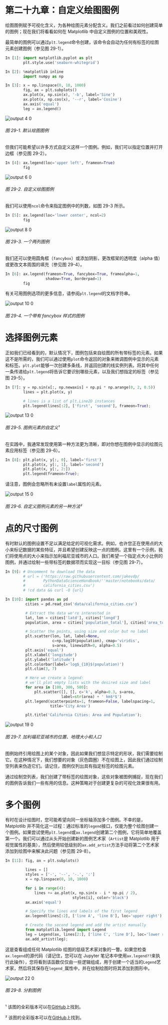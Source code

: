 # 第二十九章：自定义绘图图例

绘图图例赋予可视化含义，为各种绘图元素分配含义。我们之前看过如何创建简单的图例；现在我们将看看如何在 Matplotlib 中自定义图例的位置和美观性。

最简单的图例可以通过`plt.legend`命令创建，该命令会自动为任何有标签的绘图元素创建图例（参见图 29-1）。

```py
In [1]: import matplotlib.pyplot as plt
        plt.style.use('seaborn-whitegrid')
```

```py
In [2]: %matplotlib inline
        import numpy as np
```

```py
In [3]: x = np.linspace(0, 10, 1000)
        fig, ax = plt.subplots()
        ax.plot(x, np.sin(x), '-b', label='Sine')
        ax.plot(x, np.cos(x), '--r', label='Cosine')
        ax.axis('equal')
        leg = ax.legend()
```

![output 4 0](img/output_4_0.png)

###### 图 29-1\. 默认绘图图例

但我们可能希望以许多方式自定义这样一个图例。例如，我们可以指定位置并打开边框（参见图 29-2）。

```py
In [4]: ax.legend(loc='upper left', frameon=True)
        fig
```

![output 6 0](img/output_6_0.png)

###### 图 29-2\. 自定义绘图图例

我们可以使用`ncol`命令来指定图例中的列数，如图 29-3 所示。

```py
In [5]: ax.legend(loc='lower center', ncol=2)
        fig
```

![output 8 0](img/output_8_0.png)

###### 图 29-3\. 一个两列图例

我们还可以使用圆角框（`fancybox`）或添加阴影，更改框架的透明度（alpha 值）或更改文本周围的填充（参见图 29-4）。

```py
In [6]: ax.legend(frameon=True, fancybox=True, framealpha=1,
                  shadow=True, borderpad=1)
        fig
```

有关可用图例选项的更多信息，请参阅`plt.legend`的文档字符串。

![output 10 0](img/output_10_0.png)

###### 图 29-4\. 一个带有 fancybox 样式的图例

# 选择图例元素

正如我们已经看到的，默认情况下，图例包括来自绘图的所有带标签的元素。如果这不是所需的，我们可以通过使用`plot`命令返回的对象来微调图例中显示的元素和标签。`plt.plot`能够一次创建多条线，并返回创建的线实例列表。将其中任何一条传递给`plt.legend`将告诉它要识别哪些元素，以及我们想指定的标签（参见图 29-5）。

```py
In [7]: y = np.sin(x[:, np.newaxis] + np.pi * np.arange(0, 2, 0.5))
        lines = plt.plot(x, y)

        # lines is a list of plt.Line2D instances
        plt.legend(lines[:2], ['first', 'second'], frameon=True);
```

![output 13 0](img/output_13_0.png)

###### 图 29-5\. 图例元素的自定义¹

在实践中，我通常发现使用第一种方法更为清晰，即对你想在图例中显示的绘图元素应用标签（参见图 29-6）。

```py
In [8]: plt.plot(x, y[:, 0], label='first')
        plt.plot(x, y[:, 1], label='second')
        plt.plot(x, y[:, 2:])
        plt.legend(frameon=True);
```

请注意，图例会忽略所有未设置`label`属性的元素。

![output 15 0](img/output_15_0.png)

###### 图 29-6\. 自定义图例元素的另一种方法²

# 点的尺寸图例

有时默认的图例设置不足以满足给定的可视化需求。例如，也许您正在使用点的大小来标记数据的某些特征，并且希望创建反映这一点的图例。这里有一个示例，我们将使用点的大小来指示加利福尼亚城市的人口。我们希望一个指定点大小比例的图例，并通过绘制一些带标签的数据项而实现这一目标（参见图 29-7）。

```py
In [9]: # Uncomment to download the data
        # url = ('https://raw.githubusercontent.com/jakevdp/
        #        PythonDataScienceHandbook/''master/notebooks/data/
        #        california_cities.csv')
        # !cd data && curl -O {url}
```

```py
In [10]: import pandas as pd
         cities = pd.read_csv('data/california_cities.csv')

         # Extract the data we're interested in
         lat, lon = cities['latd'], cities['longd']
         population, area = cities['population_total'], cities['area_total_km2']

         # Scatter the points, using size and color but no label
         plt.scatter(lon, lat, label=None,
                     c=np.log10(population), cmap='viridis',
                     s=area, linewidth=0, alpha=0.5)
         plt.axis('equal')
         plt.xlabel('longitude')
         plt.ylabel('latitude')
         plt.colorbar(label='log$_{10}$(population)')
         plt.clim(3, 7)

         # Here we create a legend:
         # we'll plot empty lists with the desired size and label
         for area in [100, 300, 500]:
             plt.scatter([], [], c='k', alpha=0.3, s=area,
                         label=str(area) + ' km$²$')
         plt.legend(scatterpoints=1, frameon=False, labelspacing=1,
                    title='City Area')

         plt.title('California Cities: Area and Population');
```

![output 19 0](img/output_19_0.png)

###### 图 29-7\. 加利福尼亚城市的位置、地理大小和人口

图例始终引用绘图上的某个对象，因此如果我们想显示特定的形状，我们需要绘制它。在这种情况下，我们想要的对象（灰色圆圈）不在绘图上，因此我们通过绘制空列表来伪造它们。请记住，图例仅列出具有指定标签的绘图元素。

通过绘制空列表，我们创建了带标签的绘图对象，这些对象被图例捕捉，现在我们的图例告诉我们一些有用的信息。这种策略对于创建更复杂的可视化效果很有用。

# 多个图例

有时在设计绘图时，您可能希望向同一坐标轴添加多个图例。不幸的是，Matplotlib 并不简化这一过程：通过标准的`legend`接口，仅能为整个绘图创建一个图例。如果尝试使用`plt.legend`或`ax.legend`创建第二个图例，它将简单地覆盖第一个。我们可以通过从头开始创建新的图例艺术家（`Artist`是 Matplotlib 用于视觉属性的基类），然后使用较低级别的`ax.add_artist`方法手动将第二个艺术家添加到绘图中来解决此问题（参见图 29-8）。

```py
In [11]: fig, ax = plt.subplots()

         lines = []
         styles = ['-', '--', '-.', ':']
         x = np.linspace(0, 10, 1000)

         for i in range(4):
             lines += ax.plot(x, np.sin(x - i * np.pi / 2),
                              styles[i], color='black')
         ax.axis('equal')

         # Specify the lines and labels of the first legend
         ax.legend(lines[:2], ['line A', 'line B'], loc='upper right')

         # Create the second legend and add the artist manually
         from matplotlib.legend import Legend
         leg = Legend(ax, lines[2:], ['line C', 'line D'], loc='lower right')
         ax.add_artist(leg);
```

这是查看组成任何 Matplotlib 绘图的低级艺术家对象的一瞥。如果您检查`ax.legend`的源代码（请记住，您可以在 Jupyter 笔记本中使用`ax.legend??`来执行此操作），您将看到该函数仅仅由一些逻辑组成，用于创建一个适当的`Legend`艺术家，然后将其保存在`legend_`属性中，并在绘制绘图时将其添加到图形中。

![output 22 0](img/output_22_0.png)

###### 图 29-8\. 分割图例

¹ 该图的全彩版本可以在[GitHub](https://oreil.ly/PDSH_GitHub)上找到。

² 该图的全彩版本可以在[GitHub](https://oreil.ly/PDSH_GitHub)上找到。
